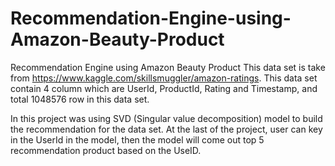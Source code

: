 # Recommendation-Engine-using-Amazon-Beauty-Product
Recommendation Engine using Amazon Beauty Product
This data set is take from https://www.kaggle.com/skillsmuggler/amazon-ratings. 
This data set contain 4 column which are UserId, ProductId, Rating and Timestamp, and total 1048576 row in this data set.

In this project was using SVD (Singular value decomposition) model to build the recommendation for the data set. 
At the last of the project, user can key in the UserId in the model, then the model will come out top 5 recommendation product based on the UseID.
